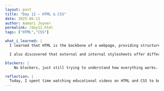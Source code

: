 ```yaml
---
layout: post
title: "Day 12 – HTML & CSS"
date: 2025-06-11
author: Aamari Joyner
permalink: /day12.html
tags: ["HTML","CSS"]

what_i_learned: |
  I learned that HTML is the backbone of a webpage, providing structure through elements like headings, paragraphs, links, and images. CSS, on the other hand, is used to control the visual appearance such as colors, fonts, layout,and spacing of the content created with HTML. I became familiar with important tags like <div>,<h1> through <h>, and <a>, as well as CSS properties like color, margin, padding, and font-size.

  I also discovered that external and internal stylesheets offer different ways to organize CSS, which is crucial for keeping code clean and scalable. Even though I'm still wrapping my head around how it all fits together, I now have a solid starting point to build from.

blockers: |
    No blockers, just still trying to understand how everything works.

reflection: |
  Today, I spent time watching educational videos on HTML and CSS to build my foundational understanding of web development. Although the concepts are still a bit challenging, I found it helpful to take thorough notes and pause frequently to absorb the material. I realized that learning to code requires both patience and consistent practice, especially when it comes to understanding how different tags and styles interact. The structure of HTML and thee styling power of CSS are becoming clearer, but I know it will take hands-on application to fully grasp them. Overall, today reminded me that progress in learning something new often starts slowly, but sticking with it will pay off.
---
```

